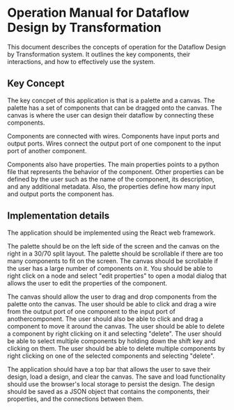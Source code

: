 # Operation Manual for Dataflow Design by Transformation

This document describes the concepts of operation for the Dataflow Design
by Transformation system. It outlines the key components, their
interactions, and how to effectively use the system.

## Key Concept

The key concpet of this application is that is a palette and a canvas. The
palette has a set of components that can be dragged onto the canvas. The
canvas is where the user can design their dataflow by connecting these
components.

Components are connected with wires. Components have input ports and output
ports. Wires connect the output port of one component to the input port of
another component.

Components also have properties. The main properties points to a python
file that represents the behavior of the component. Other properties can be
defined by the user such as the name of the component, its description, and
any additional metadata. Also, the properties define how many input and
output ports the component has.

## Implementation details

The application should be implemented using the React web framework.

The palette should be on the left side of the screen and the canvas on the
right in a 30/70 split layout. The palette should be scrollable if there
are too many components to fit on the screen. The canvas should be
scrollable if the user has a large number of components on it. You should
be able to right click on a node and select "edit properties" to open a
modal dialog that allows the user to edit the properties of the component.

The canvas should allow the user to drag and drop components from the
palette onto the canvas. The user should be able to click and drag a wire
from the output port of one component to the input port of
anothercomponent. The user should also be able to click and drag a
component to move it around the canvas. The user should be able to delete a
component by right clicking on it and selecting "delete". The user should
be able to select multiple components by holding down the shift key and
clicking on them. The user should be able to delete multiple components by
right clicking on one of the selected components and selecting "delete".

The application should have a top bar that allows the user to save their
design, load a design, and clear the canvas. The save and load
functionality should use the browser's local storage to persist the design.
The design should be saved as a JSON object that contains the components,
their properties, and the connections between them.
